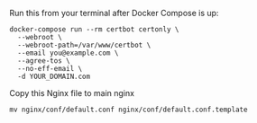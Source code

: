 

Run this from your terminal after Docker Compose is up:

```
docker-compose run --rm certbot certonly \
  --webroot \
  --webroot-path=/var/www/certbot \
  --email you@example.com \
  --agree-tos \
  --no-eff-email \
  -d YOUR_DOMAIN.com
```


Copy this Nginx file to main nginx
```
mv nginx/conf/default.conf nginx/conf/default.conf.template
```